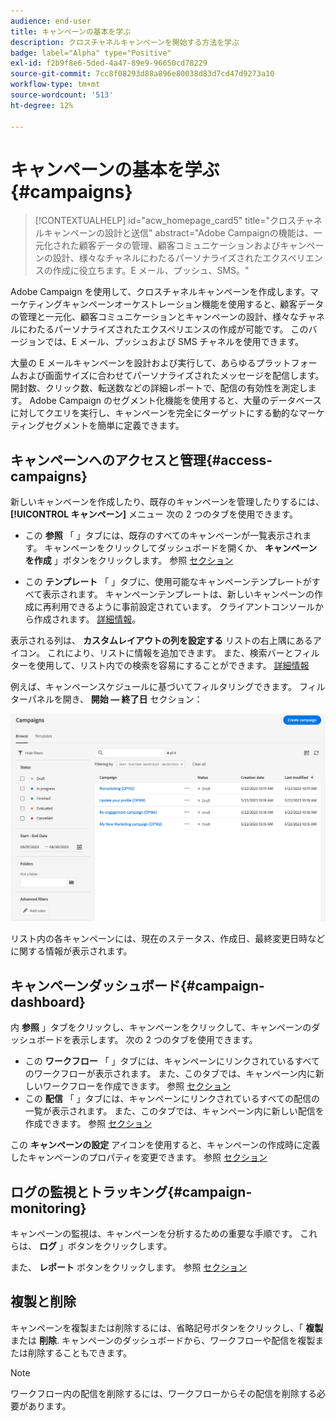 ```yaml
---
audience: end-user
title: キャンペーンの基本を学ぶ
description: クロスチャネルキャンペーンを開始する方法を学ぶ
badge: label="Alpha" type="Positive"
exl-id: f2b9f8e6-5ded-4a47-89e9-96650cd78229
source-git-commit: 7cc8f08293d88a896e80038d83d7cd47d9273a10
workflow-type: tm+mt
source-wordcount: '513'
ht-degree: 12%

---
```



# キャンペーンの基本を学ぶ {#campaigns}

>[!CONTEXTUALHELP]
>id="acw_homepage_card5"
>title="クロスチャネルキャンペーンの設計と送信"
>abstract="Adobe Campaignの機能は、一元化された顧客データの管理、顧客コミュニケーションおよびキャンペーンの設計、様々なチャネルにわたるパーソナライズされたエクスペリエンスの作成に役立ちます。E メール、プッシュ、SMS。"

Adobe Campaign を使用して、クロスチャネルキャンペーンを作成します。マーケティングキャンペーンオーケストレーション機能を使用すると、顧客データの管理と一元化、顧客コミュニケーションとキャンペーンの設計、様々なチャネルにわたるパーソナライズされたエクスペリエンスの作成が可能です。 このバージョンでは、E メール、プッシュおよび SMS チャネルを使用できます。

大量の E メールキャンペーンを設計および実行して、あらゆるプラットフォームおよび画面サイズに合わせてパーソナライズされたメッセージを配信します。
開封数、クリック数、転送数などの詳細レポートで、配信の有効性を測定します。  Adobe Campaign のセグメント化機能を使用すると、大量のデータベースに対してクエリを実行し、キャンペーンを完全にターゲットにする動的なマーケティングセグメントを簡単に定義できます。

<!--
Get Started with campaigns
Adobe Campaign offers a set of solutions that help you personalize and deliver campaigns across all of your online and offline channels. You can create, configure, execute and analyze marketing campaigns. All marketing campaigns can be managed from a unified control center. Discover how to browse and create marketing campaigns in this section.

Campaigns include actions (deliveries) and processes (importing or extracting files), as well as resources (marketing documents, delivery outlines). They are used in marketing campaigns. Campaigns are part of a program, and programs are included in a campaign plan.
-->

## キャンペーンへのアクセスと管理{#access-campaigns}

新しいキャンペーンを作成したり、既存のキャンペーンを管理したりするには、 **[!UICONTROL キャンペーン]** メニュー 次の 2 つのタブを使用できます。

* この **参照** 「 」タブには、既存のすべてのキャンペーンが一覧表示されます。 キャンペーンをクリックしてダッシュボードを開くか、 **キャンペーンを作成** 」ボタンをクリックします。 参照 [セクション](create-campaigns.md#create-campaigns)

* この **テンプレート** 「 」タブに、使用可能なキャンペーンテンプレートがすべて表示されます。 キャンペーンテンプレートは、新しいキャンペーンの作成に再利用できるように事前設定されています。 クライアントコンソールから作成されます。 [詳細情報](https://experienceleague.adobe.com/docs/campaign/automation/campaign-orchestration/marketing-campaign-templates.html?lang=ja)。

表示される列は、 **カスタムレイアウトの列を設定する** リストの右上隅にあるアイコン。 これにより、リストに情報を追加できます。 また、検索バーとフィルターを使用して、リスト内での検索を容易にすることができます。 [詳細情報](../get-started/user-interface.md#list-screens)

例えば、キャンペーンスケジュールに基づいてフィルタリングできます。 フィルターパネルを開き、 **開始 — 終了日** セクション：

![キャンペーンリスト](assets/campaign-filter-on-dates.png)

リスト内の各キャンペーンには、現在のステータス、作成日、最終変更日時などに関する情報が表示されます。

## キャンペーンダッシュボード{#campaign-dashboard}

内 **参照** 」タブをクリックし、キャンペーンをクリックして、キャンペーンのダッシュボードを表示します。 次の 2 つのタブを使用できます。

* この **ワークフロー** 「 」タブには、キャンペーンにリンクされているすべてのワークフローが表示されます。 また、このタブでは、キャンペーン内に新しいワークフローを作成できます。 参照 [セクション](create-campaigns.md#create-campaigns)
* この **配信** 「 」タブには、キャンペーンにリンクされているすべての配信の一覧が表示されます。 また、このタブでは、キャンペーン内に新しい配信を作成できます。 参照 [セクション](create-campaigns.md#create-campaigns)

この **キャンペーンの設定** アイコンを使用すると、キャンペーンの作成時に定義したキャンペーンのプロパティを変更できます。 参照 [セクション](create-campaigns.md#create-campaigns)

## ログの監視とトラッキング{#campaign-monitoring}

キャンペーンの監視は、キャンペーンを分析するための重要な手順です。 これらは、 **ログ** 」ボタンをクリックします。

また、 **レポート** ボタンをクリックします。 参照 [セクション](../reporting/campaign-reports.md)

## 複製と削除

キャンペーンを複製または削除するには、省略記号ボタンをクリックし、「 **複製** または **削除**. キャンペーンのダッシュボードから、ワークフローや配信を複製または削除することもできます。

>[!NOTE]
>
>ワークフロー内の配信を削除するには、ワークフローからその配信を削除する必要があります。

